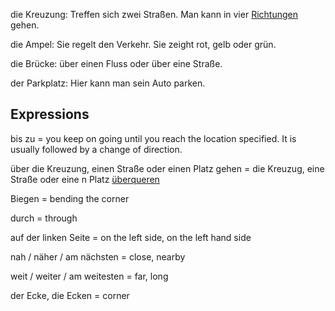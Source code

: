 die Kreuzung: Treffen sich zwei Straßen. Man kann in vier [Richtungen](obsidian://open?vault=Germanistik&file=Vocabulary%2FW%C3%B6rterbuch) gehen.

die Ampel: Sie regelt den Verkehr. Sie zeight rot, gelb oder grün.

die Brücke: über einen Fluss oder über eine Straße.

der Parkplatz: Hier kann man sein Auto parken.

## Expressions 

bis zu = you keep on going until you reach the location specified. It is usually followed by a change of direction. 

über die Kreuzung, einen Straße oder einen Platz gehen = die Kreuzug, eine Straße oder eine n Platz [überqueren](obsidian://open?vault=Germanistik&file=Vocabulary%2FW%C3%B6rterbuch)

Biegen = bending the corner 

durch = through

auf der linken Seite = on the left side, on the left hand side 

nah / näher / am nächsten = close, nearby 

weit / weiter / am weitesten = far, long 

der Ecke, die Ecken = corner